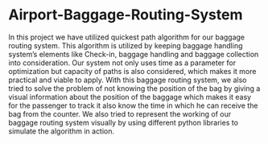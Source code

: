 # Airport-Baggage-Routing-System
In this project we have utilized quickest path algorithm for our baggage routing system. This
algorithm is utilized by keeping baggage handling system’s elements like Check-in, baggage handling
and baggage collection into consideration. Our system not only uses time as a parameter for
optimization but capacity of paths is also considered, which makes it more practical and viable to
apply. With this baggage routing system, we also tried to solve the problem of not knowing the
position of the bag by giving a visual information about the position of the baggage which makes it
easy for the passenger to track it also know the time in which he can receive the bag from the counter.
We also tried to represent the working of our baggage routing system visually by using different
python libraries to simulate the algorithm in action.

